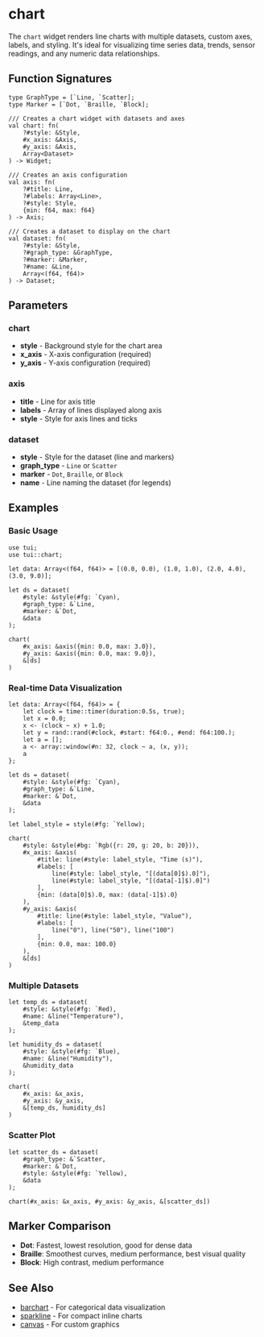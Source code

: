 # chart

The `chart` widget renders line charts with multiple datasets, custom axes, labels, and styling. It's ideal for visualizing time series data, trends, sensor readings, and any numeric data relationships.

## Function Signatures

```
type GraphType = [`Line, `Scatter];
type Marker = [`Dot, `Braille, `Block];

/// Creates a chart widget with datasets and axes
val chart: fn(
    ?#style: &Style,
    #x_axis: &Axis,
    #y_axis: &Axis,
    Array<Dataset>
) -> Widget;

/// Creates an axis configuration
val axis: fn(
    ?#title: Line,
    ?#labels: Array<Line>,
    ?#style: Style,
    {min: f64, max: f64}
) -> Axis;

/// Creates a dataset to display on the chart
val dataset: fn(
    ?#style: &Style,
    ?#graph_type: &GraphType,
    ?#marker: &Marker,
    ?#name: &Line,
    Array<(f64, f64)>
) -> Dataset;
```

## Parameters

### chart
- **style** - Background style for the chart area
- **x_axis** - X-axis configuration (required)
- **y_axis** - Y-axis configuration (required)

### axis
- **title** - Line for axis title
- **labels** - Array of lines displayed along axis
- **style** - Style for axis lines and ticks

### dataset
- **style** - Style for the dataset (line and markers)
- **graph_type** - `Line` or `Scatter`
- **marker** - `Dot`, `Braille`, or `Block`
- **name** - Line naming the dataset (for legends)

## Examples

### Basic Usage

```graphix
use tui;
use tui::chart;

let data: Array<(f64, f64)> = [(0.0, 0.0), (1.0, 1.0), (2.0, 4.0), (3.0, 9.0)];

let ds = dataset(
    #style: &style(#fg: `Cyan),
    #graph_type: &`Line,
    #marker: &`Dot,
    &data
);

chart(
    #x_axis: &axis({min: 0.0, max: 3.0}),
    #y_axis: &axis({min: 0.0, max: 9.0}),
    &[ds]
)
```

### Real-time Data Visualization

```graphix
let data: Array<(f64, f64)> = {
    let clock = time::timer(duration:0.5s, true);
    let x = 0.0;
    x <- (clock ~ x) + 1.0;
    let y = rand::rand(#clock, #start: f64:0., #end: f64:100.);
    let a = [];
    a <- array::window(#n: 32, clock ~ a, (x, y));
    a
};

let ds = dataset(
    #style: &style(#fg: `Cyan),
    #graph_type: &`Line,
    #marker: &`Dot,
    &data
);

let label_style = style(#fg: `Yellow);

chart(
    #style: &style(#bg: `Rgb({r: 20, g: 20, b: 20})),
    #x_axis: &axis(
        #title: line(#style: label_style, "Time (s)"),
        #labels: [
            line(#style: label_style, "[(data[0]$).0]"),
            line(#style: label_style, "[(data[-1]$).0]")
        ],
        {min: (data[0]$).0, max: (data[-1]$).0}
    ),
    #y_axis: &axis(
        #title: line(#style: label_style, "Value"),
        #labels: [
            line("0"), line("50"), line("100")
        ],
        {min: 0.0, max: 100.0}
    ),
    &[ds]
)
```

### Multiple Datasets

```graphix
let temp_ds = dataset(
    #style: &style(#fg: `Red),
    #name: &line("Temperature"),
    &temp_data
);

let humidity_ds = dataset(
    #style: &style(#fg: `Blue),
    #name: &line("Humidity"),
    &humidity_data
);

chart(
    #x_axis: &x_axis,
    #y_axis: &y_axis,
    &[temp_ds, humidity_ds]
)
```

### Scatter Plot

```graphix
let scatter_ds = dataset(
    #graph_type: &`Scatter,
    #marker: &`Dot,
    #style: &style(#fg: `Yellow),
    &data
);

chart(#x_axis: &x_axis, #y_axis: &y_axis, &[scatter_ds])
```

## Marker Comparison

- **Dot**: Fastest, lowest resolution, good for dense data
- **Braille**: Smoothest curves, medium performance, best visual quality
- **Block**: High contrast, medium performance

## See Also

- [barchart](barchart.md) - For categorical data visualization
- [sparkline](sparkline.md) - For compact inline charts
- [canvas](canvas.md) - For custom graphics
